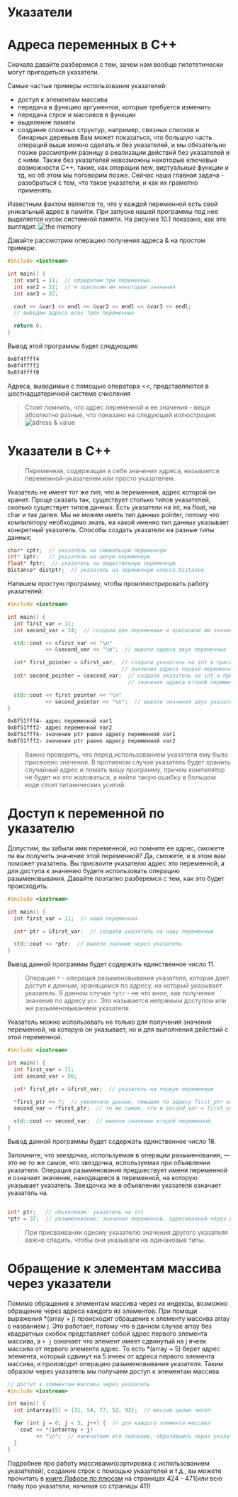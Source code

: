 # Указатели 

Адреса переменных в C++
===
Сначала давайте разберемся с тем, зачем нам вообще гипотетически могут пригодиться указатели. 

Самые частые примеры использования указателей:
* доступ к элементам массива
* передача в функцию аргументов, которые требуется изменить
* передача строк и массивов в функции
* выделение памяти
* создание сложных структур, например, связных списков и бинарных деревьев
Вам может показаться, что большую часть операций выше можно сделать и без указателей, и мы обязательно позже рассмотрим разницу в реализации действий без указателей и с ними. Также без указателей невозможны некоторые ключевые возможности C++, такие, как операции new, виртуальные функции и тд, но об этом мы поговорим позже. Сейчас наша главная задача - разобраться с тем, что такое указатели, и как их грамотно применять.

Известным фактом является то, что у каждой переменной есть свой уникальный адрес в памяти. При запуске нашей программы под нее выделяется кусок системной памяти. На рисунке 10.1 показано, как это выглядит.
![the memory](images/10.1.png)

Давайте рассмотрим операцию получения адреса & на простом примере:
```cpp
#include <iostream>

int main() {
  int var1 = 11;  // определим три переменных
  int var2 = 22;  // и присвоим им некоторые значения
  int var3 = 33;

  cout << &var1 << endl << &var2 << endl << &var3 << endl;
  // выведем адреса всех трех переменных

  return 0;
}
```
Вывод этой программы будет следующим:
```bash
0x8f4ffff4 
0x8f4ffff2 
0x8f4ffff0 
```
Адреса, выводимые с помощью оператора  <<, представляются в шестнадцатеричной системе счисления

>Стоит помнить, что адрес переменной и ее значения - вещи абсолютно разные, что показано на следующей иллюстрации:
![adress & value](images/10.2.png)

Указатели в C++
===
>Переменная, содержащая в себе значение адреса, называется переменной-указателем или просто указателем.

Указатель не имеет тот же тип, что и переменная, адрес которой он хранит. Проще сказать так, существует столько типов указателей, сколько существует типов данных. Есть указатели на int, на float, на char и так далее. Мы не можем иметь тип данных pointer, потому что компилятору необходимо знать, на какой именно тип данных указывает конкретный указатель. Способы создать указатели на разные типы данных:
```cpp
char* cptr;  // указатель на символьную переменную
int* iptr;   // указатель на целую переменную
float* fptr;  // указатель на вещественную переменную
Distance* distptr;  // указатель на переменную класса Distance
```
Напишем простую программу, чтобы проиллюстрировать работу указателей:
```cpp
#include <iostream>

int main() {
  int first_var = 11;
  int second_var = 34;  // создали две переменные и присвоили им значения

  std::cout << &first_var << "\n"
            << &second_var << "\n";  // вывели адреса двух переменных

  int* first_pointer = &first_var;  // создали указатель на int и присвоили
                                    // значения адреса первой переменной
  int* second_pointer = &second_var;  // создали указатель на int и присвоили
                                      // значения адреса второй переменной

  std::cout << first_pointer << "\n"
            << second_pointer << "\n";  // вывели значения двух указателей
}
```
```bash
0x8f51fff4- адрес переменной var1 
0x8f51fff2- адрес переменной var2
0x8f51fff4- значение ptr равно адресу переменной var1 
0x8f51fff2- значение ptr равно адресу переменной var2
```
>Важно проверять, что перед использованием указателя ему было присвоено значения. В противном случае указатель будет хранить случайный адрес и ломать вашу программу, причем компилятор не будет на это жаловаться, а найти такую ошибку в большом коде стоит титанических усилий.

Доступ к переменной по указателю
===

Допустим, вы забыли имя переменной, но помните ее адрес, сможете ли вы получить значение этой переменной? Да, сможете, и в этом вам поможет указатель. Вы присвоите указателю адрес это переменной, а для доступа к значению будете использовать операцию разыменовывания. Давайте поэтапно разберемся с тем, как это будет происходить.
```cpp
#include <iostream>

int main() {
  int first_var = 11;  // наша переменная

  int* ptr = &first_var;  // создали указатель на нашу переменную

  std::cout << *ptr;  // вывели значние через указатель
}
```
Вывод данной программы будет содержать единственное число 11.

>Операция `*` - операция разыменовывания указателя, которая дает доступ к данным, хранящимся по адресу, на который указывает указатель. В данном случае `*ptr` - не что иное, как получение значения по адресу `ptr`. Это называется непрямым доступом или же разыменовыванием указателя.
 
Указатель можно использовать не только для получения значения переменной, на которую он указывает, но и для выполнения действий с этой переменной.
```cpp
#include <iostream>

int main() {
  int first_var = 11;
  int second_var = 56;

  int* first_ptr = &first_var;  // указатель на первую переменную

  *first_ptr += 7;  // увеличили данные, лежащие по адресу first_ptr на 7
  second_var = *first_ptr;  // то же самое, что и second_var = first_var

  std::cout << second_var;  // вывели значение второй переменной
}
```
Вывод данной программы будет содержать единственное число 18.

Запомните, что звездочка, используемая в операции разыменования, — это не то же самое, что звездочка, используемая при объявлении указателя. Операция разыменования предшествует имени переменной и означает значение, находящееся в переменной, на которую указывает указатель. Звездочка же в объявлении указателя означает указатель на. 
```cpp

int* ptr;   // обьявление: указатель на int
*ptr = 37;  // разыменование: значение переменной, адресованной через ptr
```

> При присваивании одному указателю значения другого указателя важно следить, чтобы они указывали на одинаковые типы.

Обращение к элементам массива через указатели
===
Помимо обращения к элементам массива через их индексы, возможно обращение через адреса каждого из элементов.
При помощи выражения *(array + j) происходит обращение к элементу массива array с названием j. Это работает, потому что в данном случае array без квадратных скобок представляет собой адрес первого элемента массива, а `+ j` означает что элемент имеет сдвинутый на j ячеек массива от первого элемента адрес. То есть *(array + 5) берет адрес элемента, который сдвинут на 5 ячеек от адреса первого элемента массива, и производит операцию разыменовывания указателя. Таким образом через указатель мы получаем доступ к элементам массива
```cpp
// доступ к элементам массива через указатель
#include <iostream>

int main() {
  int intarray[5] = {31, 54, 77, 52, 93};  // массив целых чисел

  for (int j = 0; j < 5; j++) {  // для каждого элемента массива
    cout << *(intarray + j)
         << "\n";  // напечатаем его значение, обратившись через указатель
  }
}
```
Подробнее про работу массивами(сортировка с использованием указателей), создание строк с помощью указателей и т.д., вы можете прочитать в [книге Лафоре по плюсам](http://lib.jizpi.uz/pluginfile.php/7322/mod_resource/content/0/Объектно_ориентированное_программирование_в_С%2B%2B_Р_Лафоре.pdf) на страницах 424 - 471(или всю главу про указатели, начиная со страницы 411)

